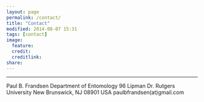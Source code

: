 ```yaml
---
layout: page
permalink: /contact/
title: "Contact"
modified: 2014-08-07 15:31
tags: [contact]
image:
  feature: 
  credit: 
  creditlink: 
share: 
---
```


-----

Paul B. Frandsen
Department of Entomology
96 Lipman Dr.
Rutgers University
New Brunswick, NJ 08901
USA
paulbfrandsen(at)gmail.com